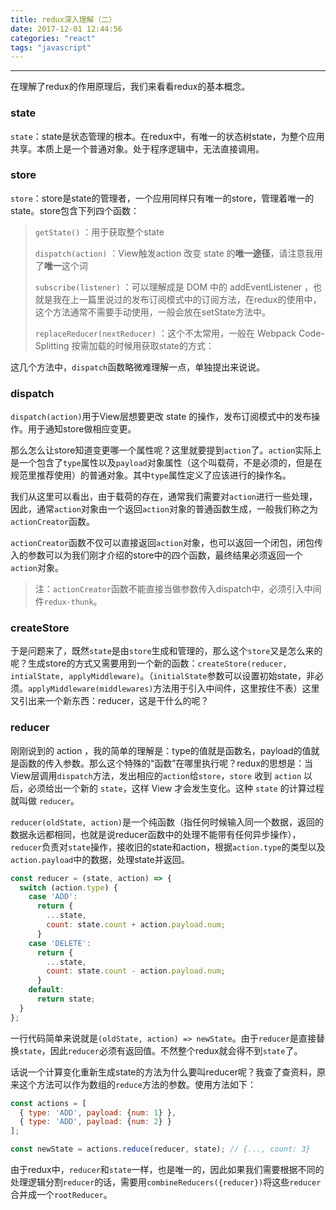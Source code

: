 ```yaml
---
title: redux深入理解（二）
date: 2017-12-01 12:44:56
categories: "react"
tags: "javascript"
---
```


---

在理解了redux的作用原理后，我们来看看redux的基本概念。

### state

`state`：state是状态管理的根本。在redux中，有唯一的状态树state，为整个应用共享。本质上是一个普通对象。处于程序逻辑中，无法直接调用。

### store

`store`：store是state的管理者，一个应用同样只有唯一的store，管理着唯一的state。store包含下列四个函数：

> `getState()` ：用于获取整个state
>
> `dispatch(action)` ：View触发action 改变 state 的**唯一途径**，请注意我用了**唯一**这个词
>
> `subscribe(listener)` ：可以理解成是 DOM 中的 addEventListener ，也就是我在上一篇里说过的发布订阅模式中的订阅方法，在redux的使用中，这个方法通常不需要手动使用，一般会放在setState方法中。
>
> `replaceReducer(nextReducer)` ：这个不太常用，一般在 Webpack Code-Splitting 按需加载的时候用获取state的方式：

这几个方法中，`dispatch`函数略微难理解一点，单独提出来说说。

### dispatch

`dispatch(action)`用于View层想要更改 state 的操作，发布订阅模式中的发布操作。用于通知store做相应变更。

那么怎么让store知道变更哪一个属性呢？这里就要提到`action`了。`action`实际上是一个包含了`type`属性以及`payload`对象属性（这个叫载荷，不是必须的，但是在规范里推荐使用）的普通对象。其中`type`属性定义了应该进行的操作名。

我们从这里可以看出，由于载荷的存在，通常我们需要对`action`进行一些处理，因此，通常`action`对象由一个返回`action`对象的普通函数生成，一般我们称之为`actionCreator`函数。

`actionCreator`函数不仅可以直接返回`action`对象，也可以返回一个闭包，闭包传入的参数可以为我们刚才介绍的store中的四个函数，最终结果必须返回一个`action`对象。

> 注：`actionCreator`函数不能直接当做参数传入dispatch中，必须引入中间件`redux-thunk`。

### createStore

于是问题来了，既然`state`是由`store`生成和管理的，那么这个`store`又是怎么来的呢？生成store的方式又需要用到一个新的函数：`createStore(reducer, intialState, applyMiddleware)`。（`initialState`参数可以设置初始state，非必须。`applyMiddleware(middlewares)`方法用于引入中间件，这里按住不表）这里又引出来一个新东西：reducer，这是干什么的呢？

### reducer

刚刚说到的 action ，我的简单的理解是：type的值就是函数名，payload的值就是函数的传入参数。那么这个特殊的“函数”在哪里执行呢？redux的思想是：当View层调用`dispatch`方法，发出相应的`action`给`store`，`store` 收到 `action` 以后，必须给出一个新的 `state`，这样 View 才会发生变化。这种 `state` 的计算过程就叫做 `reducer`。

`reducer(oldState, action)`是一个纯函数（指任何时候输入同一个数据，返回的数据永远都相同，也就是说reducer函数中的处理不能带有任何异步操作），`reducer`负责对`state`操作，接收旧的state和action，根据`action.type`的类型以及`action.payload`中的数据，处理state并返回。

```js
const reducer = (state, action) => {
  switch (action.type) {
    case 'ADD':
      return {
        ...state,
        count: state.count + action.payload.num;
      }
    case 'DELETE':
      return {
        ...state,
        count: state.count - action.payload.num;
      }
    default: 
      return state;
  }
};
```



一行代码简单来说就是`(oldState, action) => newState`。由于`reducer`是直接替换`state`，因此`reducer`必须有返回值。不然整个redux就会得不到`state`了。

话说一个计算变化重新生成state的方法为什么要叫reducer呢？我查了查资料，原来这个方法可以作为数组的`reduce`方法的参数。使用方法如下：

```js
const actions = [
  { type: 'ADD', payload: {num: 1} },
  { type: 'ADD', payload: {num: 2} }
];

const newState = actions.reduce(reducer, state); // {..., count: 3}
```



由于redux中，`reducer`和`state`一样，也是唯一的，因此如果我们需要根据不同的处理逻辑分割`reducer`的话，需要用`combineReducers({reducer})`将这些`reducer`合并成一个`rootReducer`。



